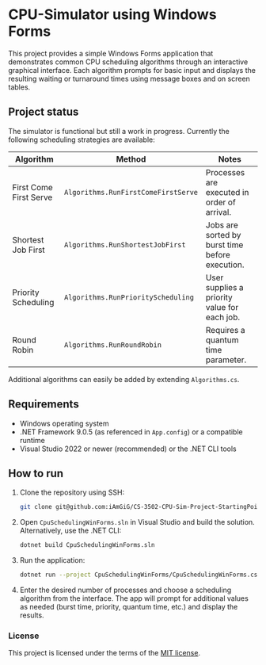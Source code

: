 # CPU-Simulator using Windows Forms

This project provides a simple Windows Forms application that demonstrates common CPU scheduling algorithms through an interactive graphical interface. Each algorithm prompts for basic input and displays the resulting waiting or turnaround times using message boxes and on screen tables.

## Project status

The simulator is functional but still a work in progress. Currently the following scheduling strategies are available:

| Algorithm | Method | Notes |
|-----------|--------|-------|
| First Come First Serve | `Algorithms.RunFirstComeFirstServe` | Processes are executed in order of arrival. |
| Shortest Job First | `Algorithms.RunShortestJobFirst` | Jobs are sorted by burst time before execution. |
| Priority Scheduling | `Algorithms.RunPriorityScheduling` | User supplies a priority value for each job. |
| Round Robin | `Algorithms.RunRoundRobin` | Requires a quantum time parameter. |

Additional algorithms can easily be added by extending `Algorithms.cs`.

## Requirements

- Windows operating system
- .NET Framework 9.0.5 (as referenced in `App.config`) or a compatible runtime
- Visual Studio 2022 or newer (recommended) or the .NET CLI tools

## How to run

1. Clone the repository using SSH:

   ```bash
   git clone git@github.com:iAmGiG/CS-3502-CPU-Sim-Project-StartingPoint.git
   ```

2. Open `CpuSchedulingWinForms.sln` in Visual Studio and build the solution. Alternatively, use the .NET CLI:

   ```bash
   dotnet build CpuSchedulingWinForms.sln
   ```

3. Run the application:

   ```bash
   dotnet run --project CpuSchedulingWinForms/CpuSchedulingWinForms.csproj
   ```

4. Enter the desired number of processes and choose a scheduling algorithm from the interface. The app will prompt for additional values as needed (burst time, priority, quantum time, etc.) and display the results.

### License

This project is licensed under the terms of the [MIT license](LICENSE.txt).
